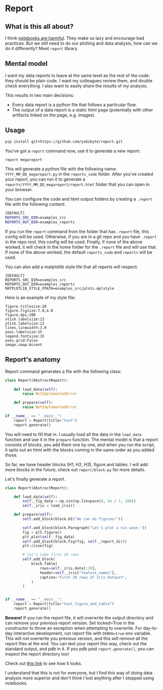 # Report

## What is this all about?

I think [notebooks are harmful](https://yobibyte.github.io/notebooks.html).
They make us lazy and encourage bad practices.
But we still need to do our plotting and data analysis, how can we do it differently?
Meet `report` library.

## Mental model

I want my data reports to leave at the same level as the rest of the code: they should be plain code.
I want my colleagues review them, and double check everything.
I also want to easily share the results of my analysis. 

This results in two main decisions:
- Every data report is a python file that follows a particular flow.
- The output of a data report is a static html page (potentially with other artifacts linked on the page, e.g. images).

## Usage 

```bash
pip install git+https://github.com/yobibyte/report.git
```

You've got a `report` command now, use it to generate a new report:

```bash
report megareport
```

This will generate a python file with the following name: `YYYY_MM_DD_megareport.py` in the `reports_code` folder.
After you've created your report, you can run it to generate a `reports/YYYY_MM_DD_megareport/report.html` folder that you can open in your browser.

You can configure the code and html output folders by creating a `.report` file with the following content:
```bash
[DEFAULT]
REPORTS_SRC_DIR=examples_src
REPORTS_OUT_DIR=examples_reports
```
If you run the `report` command from the folder that has `.report` file, this config will be used. 
Otherwise, if you are in a git repo and you have `.report` in the repo root, this config will be used.
Finally, if none of the above worked, it will check in the home folder for the `.report` file and will use that.
If none of the above worked, the default `reports_code` and `reports` will be used.

You can also add a matplotlib style file that all reports will respect:
```
[DEFAULT]
REPORTS_SRC_DIR=examples_src
REPORTS_OUT_DIR=examples_reports
MATPLOTLIB_STYLE_FPATH=examples_src/plots.mplstyle
```

Here is an example of my style file:
```
figure.titlesize:20
figure.figsize:7.0,4.0
figure.dpi:200
xtick.labelsize:12
ytick.labelsize:12
lines.linewidth:3.0
axes.labelsize:15
legend.fontsize:15
axes.grid:False
image.cmap:Accent
```

## Report's anatomy

Report command generates a file with the following class:
```python
class Report(AbstractReport):
    
    def load_data(self):
        raise NotImplementedError

    def prepare(self):
        raise NotImplementedError

if __name__ == "__main__":
    report = Report(title="test")
    report.generate()
```

You will need to fill that in.
I usually load all the data in the `load_data` function and use it in the `prepare` function.
The mental model is that a report consists of blocks, you add them one by one, and when you run the script, it spits out an html with the blocks
coming in the same order as you added those.

So far, we have header blocks (H1, H2, H3), figure and tables.
I will add more blocks in the future, check out `report/block.py` for more details.

Let's finally generate a report.

```python
class Report(AbstractReport):

    def load_data(self):
        self._fig_data = np.sin(np.linspace(0, 44 / 7, 100))
        self._iris = load_iris()

    def prepare(self):
        self.add_block(block.H1("We can do figures!"))

        self.add_block(block.Paragraph("Let's plot a sin wave."))
        fig = plt.figure()
        plt.plot(self._fig_data)
        self.add_block(block.Fig(fig, self._report_dir))
        plt.close(fig)

        # let's take first 20 rows
        self.add_block(
            block.Table(
                rows=self._iris.data[:20],
                header=self._iris["feature_names"],
                caption="First 20 rows of Iris Dataset",
            )
        )


if __name__ == "__main__":
    report = Report(title="text_figure_and_table")
    report.generate()

```

**Beware!** If you run the report file, it will overwrite the output directory and can remove your previous report version. Set locked=True in the constructor to throw an exception when attempting to overwrite.
For day-to-day interactive development, run report file with `DEBUG=true` env variable. This will not overwrite you previous version, and this will remove all the report files at the end. You can test your report this way, check out the standard output, and pdb in it. If you pdb post `report.generate()`, you can inspect the report directory too!

Check out [this link](https://yobibyte.github.io/report/report.html) to see how it looks.

I understand that this is not for everyone, but I find this way of doing data analysis more superior and don't think I lost anything after I stopped using notebooks.
